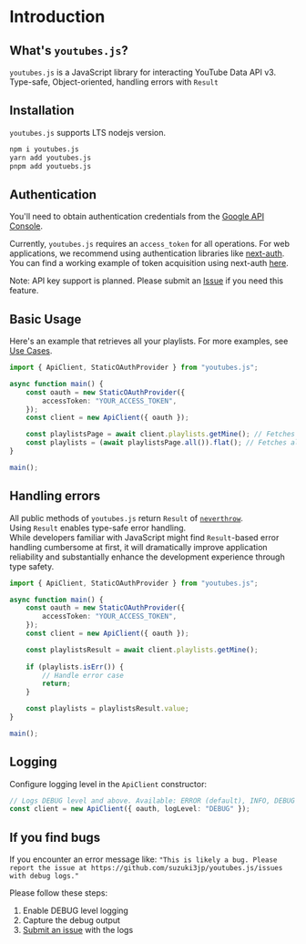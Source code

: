 # Introduction
## What's `youtubes.js`?
`youtubes.js` is a JavaScript library for interacting YouTube Data API v3.
Type-safe, Object-oriented, handling errors with `Result`

## Installation
`youtubes.js` supports LTS nodejs version.
```sh
npm i youtubes.js
yarn add youtubes.js
pnpm add youtuebs.js
```

## Authentication
You'll need to obtain authentication credentials from the [Google API Console](https://developers.google.com/youtube/registering_an_application).

Currently, `youtubes.js` requires an `access_token` for all operations. For web applications, we recommend using authentication libraries like [next-auth](https://next-auth.js.org/). You can find a working example of token acquisition using next-auth [here](https://github.com/suzuki3jp/PlaylistWizard/blob/7312022fd7840d20085ea7598875b1f128c37d85/src/app/api/auth/%5B...nextauth%5D/nextAuthOptions.ts#L14-L39).  

Note: API key support is planned. Please submit an [Issue](https://github.com/suzuki3jp/youtubes.js/issues/new) if you need this feature.

## Basic Usage
Here's an example that retrieves all your playlists. For more examples, see [Use Cases](./02-usecases.md).

```ts
import { ApiClient, StaticOAuthProvider } from "youtubes.js";

async function main() {
    const oauth = new StaticOAuthProvider({
        accessToken: "YOUR_ACCESS_TOKEN",
    });
    const client = new ApiClient({ oauth });

    const playlistsPage = await client.playlists.getMine(); // Fetches the first page of playlists
    const playlists = (await playlistsPage.all()).flat(); // Fetches all pages of playlists
}

main();
```

## Handling errors
All public methods of `youtubes.js` return `Result` of [`neverthrow`](https://github.com/supermacro/neverthrow).  
Using `Result` enables type-safe error handling.  
While developers familiar with JavaScript might find `Result`-based error handling cumbersome at first, it will dramatically improve application reliability and substantially enhance the development experience through type safety.

```ts
import { ApiClient, StaticOAuthProvider } from "youtubes.js";

async function main() {
    const oauth = new StaticOAuthProvider({
        accessToken: "YOUR_ACCESS_TOKEN",
    });
    const client = new ApiClient({ oauth });

    const playlistsResult = await client.playlists.getMine();
    
    if (playlists.isErr()) {
        // Handle error case
        return;
    }

    const playlists = playlistsResult.value;
}

main();
```

## Logging
Configure logging level in the `ApiClient` constructor:
```ts
// Logs DEBUG level and above. Available: ERROR (default), INFO, DEBUG
const client = new ApiClient({ oauth, logLevel: "DEBUG" });
```

## If you find bugs
If you encounter an error message like: `"This is likely a bug. Please report the issue at https://github.com/suzuki3jp/youtubes.js/issues with debug logs."`

Please follow these steps:

1. Enable DEBUG level logging
2. Capture the debug output
3. [Submit an issue](https://github.com/suzuki3jp/youtubes.js/issues/new) with the logs